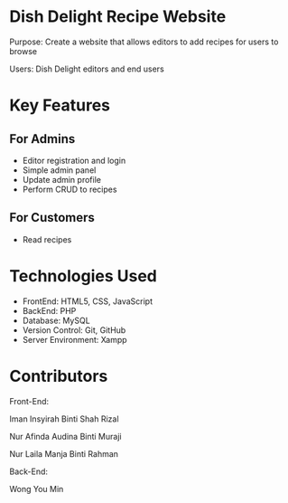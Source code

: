 # Dish Delight Recipe Website #

Purpose: Create a website that allows editors to add recipes for users to browse

Users: Dish Delight editors and end users

# Key Features #
## For Admins
* Editor registration and login
* Simple admin panel
* Update admin profile
* Perform CRUD to recipes
## For Customers
* Read recipes

# Technologies Used #
* FrontEnd: HTML5, CSS, JavaScript
* BackEnd: PHP
* Database: MySQL
* Version Control: Git, GitHub
* Server Environment: Xampp

# Contributors #
Front-End: 

Iman Insyirah Binti Shah Rizal

Nur Afinda Audina Binti Muraji

Nur Laila Manja Binti Rahman

Back-End:

Wong You Min

